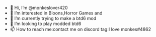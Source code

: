 - 👋 Hi, I’m @monkeslover420
- 👀 I’m interested in Bloons,Horror Games and 
- 🌱 I’m currently trying to make a btd6 mod
- 💞️ I’m looking to play modded btd6
- 📫 How to reach me:contact me on discord tag:I love monkes#4862
